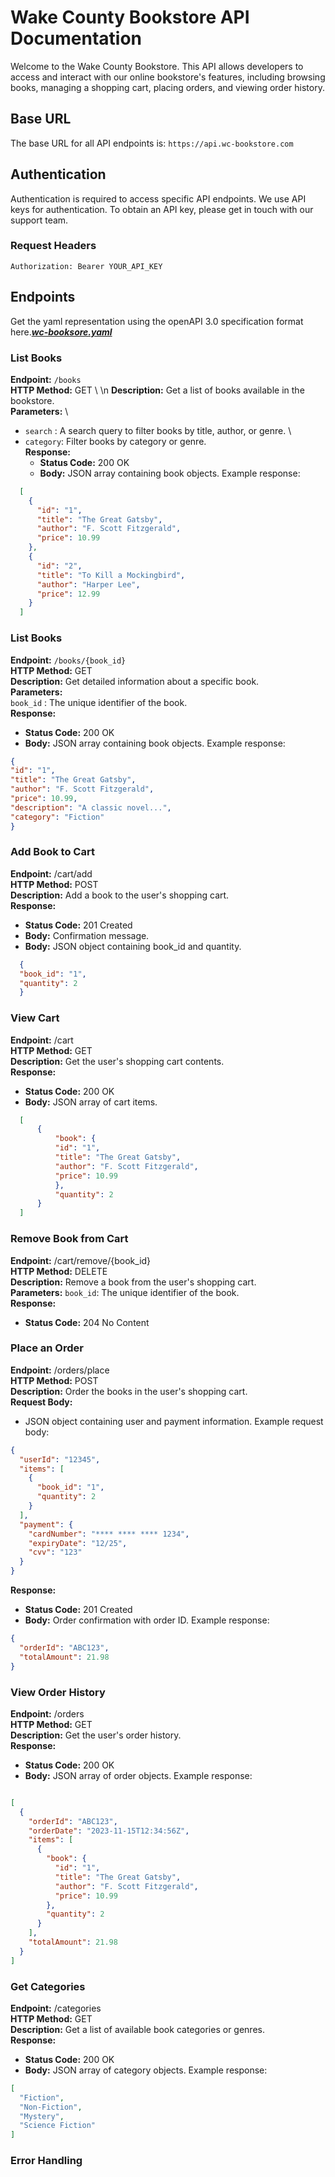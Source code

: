 #   Wake County Bookstore API Documentation

Welcome to the Wake County Bookstore. This API allows developers to access and interact with our online bookstore's features, including browsing books, managing a shopping cart, placing orders, and viewing order history.

## Base URL

The base URL for all API endpoints is: `https://api.wc-bookstore.com`

## Authentication

Authentication is required to access specific API endpoints. We use API keys for authentication. To obtain an API key, please get in touch with our support team.

### Request Headers

 `Authorization: Bearer YOUR_API_KEY`

## Endpoints 
 Get the yaml representation using the openAPI 3.0 specification format here.***[wc-booksore.yaml](./wc-booksore.yaml)***
### List Books

 **Endpoint:** `/books` \
 **HTTP Method:** GET \ \n
 **Description:** Get a list of books available in the bookstore. \
 **Parameters:** \
  - `search` : A search query to filter books by title, author, or genre. \
  - `category`: Filter books by category or genre. \
 **Response:** 
    - **Status Code:** 200 OK 
    - **Body:** JSON array containing book objects. Example response: 

```json
  [
    {
      "id": "1",
      "title": "The Great Gatsby",
      "author": "F. Scott Fitzgerald",
      "price": 10.99
    },
    {
      "id": "2",
      "title": "To Kill a Mockingbird",
      "author": "Harper Lee",
      "price": 12.99
    }
  ]
```
### List Books 

 **Endpoint:** `/books/{book_id}` \
 **HTTP Method:** GET \
 **Description:** Get detailed information about a specific book. \
 **Parameters:** \
   `book_id` : The unique identifier of the book. \
 **Response:** 
  - **Status Code:** 200 OK 
  - **Body:** JSON array containing book objects. Example response: 

  ```json
  {
  "id": "1",
  "title": "The Great Gatsby",
  "author": "F. Scott Fitzgerald",
  "price": 10.99,
  "description": "A classic novel...",
  "category": "Fiction"
  }
 ```

### Add Book to Cart 

 **Endpoint:** /cart/add \
 **HTTP Method:** POST \
 **Description:** Add a book to the user's shopping cart. \
 **Response:** 
  - **Status Code:** 201 Created 
  - **Body:** Confirmation message. 
  - **Body:** JSON object containing book_id and quantity. 
  
```json
  {
  "book_id": "1",
  "quantity": 2
  }

```

### View Cart 
**Endpoint:** /cart \
**HTTP Method:** GET \
**Description:** Get the user's shopping cart contents. \
**Response:** 
  - **Status Code:** 200 OK 
  - **Body:** JSON array of cart items. 

  ```json
    [
        {
            "book": {
            "id": "1",
            "title": "The Great Gatsby",
            "author": "F. Scott Fitzgerald",
            "price": 10.99
            },
            "quantity": 2
        }
    ]
  ```

### Remove Book from Cart 
**Endpoint:** /cart/remove/{book_id} \
**HTTP Method:** DELETE \
**Description:** Remove a book from the user's shopping cart. \
**Parameters:** 
`book_id`: The unique identifier of the book. \
**Response:** 
  - **Status Code:** 204 No Content 

### Place an Order 
**Endpoint:** /orders/place \
**HTTP Method:** POST \
**Description:** Order the books in the user's shopping cart. \
**Request Body:** 
- JSON object containing user and payment information. Example request body: 
  
```json 
{
  "userId": "12345",
  "items": [
    {
      "book_id": "1",
      "quantity": 2
    }
  ],
  "payment": {
    "cardNumber": "**** **** **** 1234",
    "expiryDate": "12/25",
    "cvv": "123"
  }
}

```
**Response:** 

- **Status Code:** 201 Created 
- **Body:** Order confirmation with order ID. Example response: 

```json 
{
  "orderId": "ABC123",
  "totalAmount": 21.98
}

```
### View Order History 
**Endpoint:** /orders \
**HTTP Method:** GET \
**Description:** Get the user's order history. \
**Response:** 
- **Status Code:** 200 OK
- **Body:** JSON array of order objects. Example response:
```json

[
  {
    "orderId": "ABC123",
    "orderDate": "2023-11-15T12:34:56Z",
    "items": [
      {
        "book": {
          "id": "1",
          "title": "The Great Gatsby",
          "author": "F. Scott Fitzgerald",
          "price": 10.99
        },
        "quantity": 2
      }
    ],
    "totalAmount": 21.98
  }
]
```

### Get Categories 
**Endpoint:** /categories \
**HTTP Method:** GET \
**Description:** Get a list of available book categories or genres. \
**Response:**
- **Status Code:** 200 OK
- **Body:** JSON array of category objects. Example response:
```json
[
  "Fiction",
  "Non-Fiction",
  "Mystery",
  "Science Fiction"
]
```

### Error Handling

